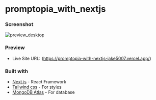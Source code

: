 # promptopia_with_nextjs

### Screenshot

![preview_desktop](https://github.com/jake5007/promptopia_with_nextjs/assets/44399233/25113236-5e46-4f11-b7f9-36065d07da93)

### Preview

- Live Site URL: (https://promptopia-with-nextjs-jake5007.vercel.app/)

### Built with

- [Next.js](https://nextjs.org/) - React Framework
- [Tailwind css](https://tailwindcss.com/) - For styles
- [MongoDB Atlas](https://www.mongodb.com/atlas/database) - For database

